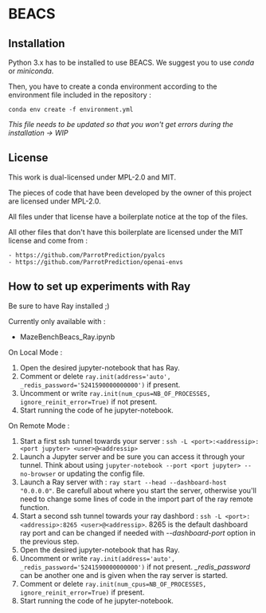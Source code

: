# BEACS

## Installation

Python 3.x has to be installed to use BEACS. 
We suggest you to use *conda* or *miniconda*.

Then, you have to create a conda environment according to the environment file included in the repository :

` conda env create -f environment.yml `

*This file needs to be updated so that you won't get errors during the installation -> WIP*

## License

This work is dual-licensed under MPL-2.0 and MIT.

The pieces of code that have been developed by the owner of this project are licensed under MPL-2.0.

All files under that license have a boilerplate notice at the top of the files.

All other files that don't have this boilerplate are licensed under the MIT license and come from :

    - https://github.com/ParrotPrediction/pyalcs
    - https://github.com/ParrotPrediction/openai-envs

## How to set up experiments with Ray

Be sure to have Ray installed ;)

Currently only available with :
- MazeBenchBeacs_Ray.ipynb

On Local Mode :
1. Open the desired jupyter-notebook that has Ray.
2. Comment or delete `ray.init(address='auto', _redis_password='5241590000000000')` if present.
3. Uncomment or write `ray.init(num_cpus=NB_OF_PROCESSES, ignore_reinit_error=True)` if not present.
4. Start running the code of he jupyter-notebook.

On Remote Mode :
1. Start a first ssh tunnel towards your server : `ssh -L <port>:<addressip>:<port jupyter> <user>@<addressip>`
2. Launch a Jupyter server and be sure you can access it through your tunnel. Think about using `jupyter-notebook --port <port jupyter> --no-browser` or updating the config file.
3. Launch a Ray server with : `ray start --head --dashboard-host "0.0.0.0"`. Be carefull about where you start the server, otherwise you'll need to change some lines of code in the import part of the ray remote function.
4. Start a second ssh tunnel towards your ray dashbord : `ssh -L <port>:<addressip>:8265 <user>@<addressip>`. 8265 is the default dashboard ray port and can be changed if needed with *--dashboard-port* option in the previous step.
5. Open the desired jupyter-notebook that has Ray.
6. Uncomment or write `ray.init(address='auto', _redis_password='5241590000000000')` if not present. *_redis_password* can be another one and is given when the ray server is started.
7. Comment or delete `ray.init(num_cpus=NB_OF_PROCESSES, ignore_reinit_error=True)` if present.
8. Start running the code of he jupyter-notebook.
